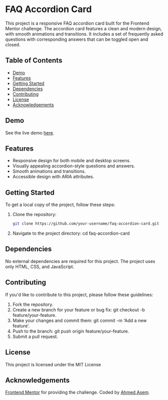 # FAQ Accordion Card

This project is a responsive FAQ accordion card built for the Frontend Mentor challenge. The accordion card features a clean and modern design, with smooth animations and transitions. It includes a set of frequently asked questions with corresponding answers that can be toggled open and closed.

## Table of Contents
- [Demo](#demo)
- [Features](#features)
- [Getting Started](#getting-started)
- [Dependencies](#dependencies)
- [Contributing](#contributing)
- [License](#license)
- [Acknowledgements](#acknowledgements)

## Demo
See the live demo [here](https://a7medc7.github.io/faq-accordion-card/).

## Features
- Responsive design for both mobile and desktop screens.
- Visually appealing accordion-style questions and answers.
- Smooth animations and transitions.
- Accessible design with ARIA attributes.

## Getting Started
To get a local copy of the project, follow these steps:

1. Clone the repository:
   ```bash
   git clone https://github.com/your-username/faq-accordion-card.git
   ```

1. Navigate to the project directory:
cd faq-accordion-card

## Dependencies

No external dependencies are required for this project. The project uses only HTML, CSS, and JavaScript.

## Contributing

If you'd like to contribute to this project, please follow these guidelines:

1. Fork the repository.
1. Create a new branch for your feature or bug fix: git checkout -b feature/your-feature.
1. Make your changes and commit them: git commit -m 'Add a new feature'.
1. Push to the branch: git push origin feature/your-feature.
1. Submit a pull request.

## License

This project is licensed under the MIT License

## Acknowledgements

[Frontend Mentor](https://www.frontendmentor.io/challenges/faq-accordion-card-XlyjD0Oam/hub) for providing the challenge.
Coded by [Ahmed Asem](https://linktr.ee/codewithasem).
